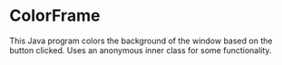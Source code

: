 # ColorFrame
This Java program colors the background of the window based on the button clicked. Uses an anonymous inner class for some functionality.
